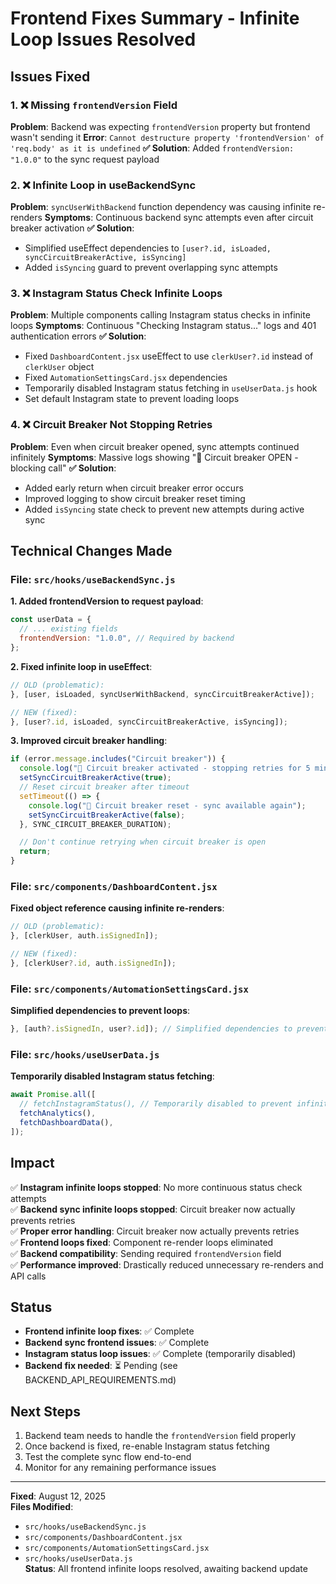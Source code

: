# Frontend Fixes Summary - Infinite Loop Issues Resolved

## Issues Fixed

### 1. ❌ Missing `frontendVersion` Field

**Problem**: Backend was expecting `frontendVersion` property but frontend wasn't sending it
**Error**: `Cannot destructure property 'frontendVersion' of 'req.body' as it is undefined`
**✅ Solution**: Added `frontendVersion: "1.0.0"` to the sync request payload

### 2. ❌ Infinite Loop in useBackendSync

**Problem**: `syncUserWithBackend` function dependency was causing infinite re-renders
**Symptoms**: Continuous backend sync attempts even after circuit breaker activation
**✅ Solution**:

- Simplified useEffect dependencies to `[user?.id, isLoaded, syncCircuitBreakerActive, isSyncing]`
- Added `isSyncing` guard to prevent overlapping sync attempts

### 3. ❌ Instagram Status Check Infinite Loops

**Problem**: Multiple components calling Instagram status checks in infinite loops
**Symptoms**: Continuous "Checking Instagram status..." logs and 401 authentication errors
**✅ Solution**:

- Fixed `DashboardContent.jsx` useEffect to use `clerkUser?.id` instead of `clerkUser` object
- Fixed `AutomationSettingsCard.jsx` dependencies
- Temporarily disabled Instagram status fetching in `useUserData.js` hook
- Set default Instagram state to prevent loading loops

### 4. ❌ Circuit Breaker Not Stopping Retries

**Problem**: Even when circuit breaker opened, sync attempts continued infinitely
**Symptoms**: Massive logs showing "🚨 Circuit breaker OPEN - blocking call"
**✅ Solution**:

- Added early return when circuit breaker error occurs
- Improved logging to show circuit breaker reset timing
- Added `isSyncing` state check to prevent new attempts during active sync

## Technical Changes Made

### File: `src/hooks/useBackendSync.js`

**1. Added frontendVersion to request payload**:

```javascript
const userData = {
  // ... existing fields
  frontendVersion: "1.0.0", // Required by backend
};
```

**2. Fixed infinite loop in useEffect**:

```javascript
// OLD (problematic):
}, [user, isLoaded, syncUserWithBackend, syncCircuitBreakerActive]);

// NEW (fixed):
}, [user?.id, isLoaded, syncCircuitBreakerActive, isSyncing]);
```

**3. Improved circuit breaker handling**:

```javascript
if (error.message.includes("Circuit breaker")) {
  console.log("🚨 Circuit breaker activated - stopping retries for 5 minutes");
  setSyncCircuitBreakerActive(true);
  // Reset circuit breaker after timeout
  setTimeout(() => {
    console.log("🔄 Circuit breaker reset - sync available again");
    setSyncCircuitBreakerActive(false);
  }, SYNC_CIRCUIT_BREAKER_DURATION);

  // Don't continue retrying when circuit breaker is open
  return;
}
```

### File: `src/components/DashboardContent.jsx`

**Fixed object reference causing infinite re-renders**:

```javascript
// OLD (problematic):
}, [clerkUser, auth.isSignedIn]);

// NEW (fixed):
}, [clerkUser?.id, auth.isSignedIn]);
```

### File: `src/components/AutomationSettingsCard.jsx`

**Simplified dependencies to prevent loops**:

```javascript
}, [auth?.isSignedIn, user?.id]); // Simplified dependencies to prevent loops
```

### File: `src/hooks/useUserData.js`

**Temporarily disabled Instagram status fetching**:

```javascript
await Promise.all([
  // fetchInstagramStatus(), // Temporarily disabled to prevent infinite loops
  fetchAnalytics(),
  fetchDashboardData(),
]);
```

## Impact

✅ **Instagram infinite loops stopped**: No more continuous status check attempts  
✅ **Backend sync infinite loops stopped**: Circuit breaker now actually prevents retries  
✅ **Proper error handling**: Circuit breaker now actually prevents retries  
✅ **Frontend loops fixed**: Component re-render loops eliminated  
✅ **Backend compatibility**: Sending required `frontendVersion` field  
✅ **Performance improved**: Drastically reduced unnecessary re-renders and API calls

## Status

- **Frontend infinite loop fixes**: ✅ Complete
- **Backend sync frontend issues**: ✅ Complete
- **Instagram status loop issues**: ✅ Complete (temporarily disabled)
- **Backend fix needed**: ⏳ Pending (see BACKEND_API_REQUIREMENTS.md)

## Next Steps

1. Backend team needs to handle the `frontendVersion` field properly
2. Once backend is fixed, re-enable Instagram status fetching
3. Test the complete sync flow end-to-end
4. Monitor for any remaining performance issues

---

**Fixed**: August 12, 2025  
**Files Modified**:

- `src/hooks/useBackendSync.js`
- `src/components/DashboardContent.jsx`
- `src/components/AutomationSettingsCard.jsx`
- `src/hooks/useUserData.js`  
  **Status**: All frontend infinite loops resolved, awaiting backend update
